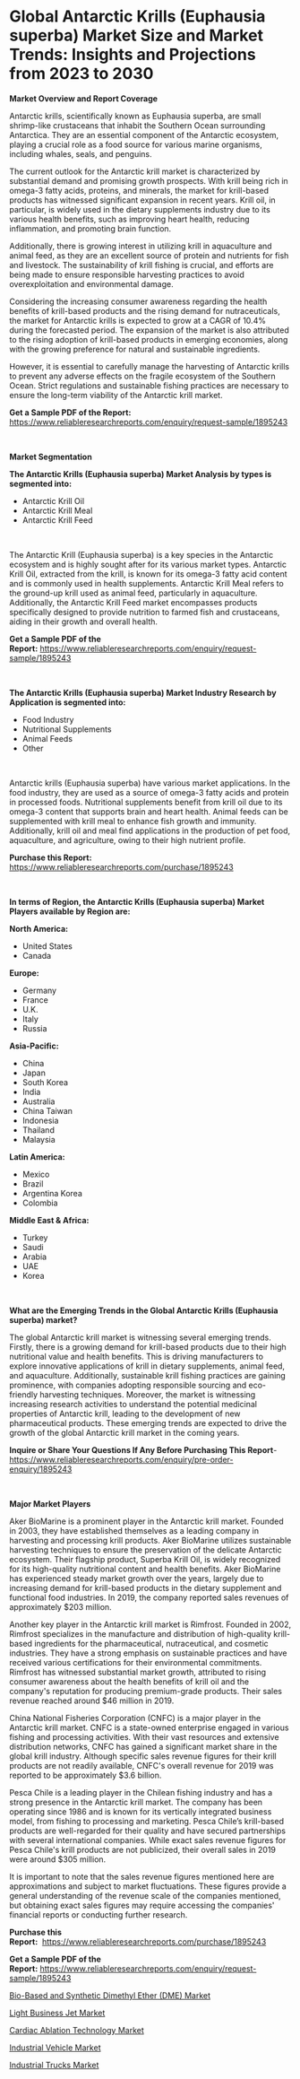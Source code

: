 <p><h1>Global Antarctic Krills (Euphausia superba) Market Size and Market Trends: Insights and Projections from 2023 to 2030</h1></p><p><strong>Market Overview and Report Coverage</strong></p>
<p><p>Antarctic krills, scientifically known as Euphausia superba, are small shrimp-like crustaceans that inhabit the Southern Ocean surrounding Antarctica. They are an essential component of the Antarctic ecosystem, playing a crucial role as a food source for various marine organisms, including whales, seals, and penguins. </p><p>The current outlook for the Antarctic krill market is characterized by substantial demand and promising growth prospects. With krill being rich in omega-3 fatty acids, proteins, and minerals, the market for krill-based products has witnessed significant expansion in recent years. Krill oil, in particular, is widely used in the dietary supplements industry due to its various health benefits, such as improving heart health, reducing inflammation, and promoting brain function.</p><p>Additionally, there is growing interest in utilizing krill in aquaculture and animal feed, as they are an excellent source of protein and nutrients for fish and livestock. The sustainability of krill fishing is crucial, and efforts are being made to ensure responsible harvesting practices to avoid overexploitation and environmental damage.</p><p>Considering the increasing consumer awareness regarding the health benefits of krill-based products and the rising demand for nutraceuticals, the market for Antarctic krills is expected to grow at a CAGR of 10.4% during the forecasted period. The expansion of the market is also attributed to the rising adoption of krill-based products in emerging economies, along with the growing preference for natural and sustainable ingredients.</p><p>However, it is essential to carefully manage the harvesting of Antarctic krills to prevent any adverse effects on the fragile ecosystem of the Southern Ocean. Strict regulations and sustainable fishing practices are necessary to ensure the long-term viability of the Antarctic krill market.</p></p>
<p><strong>Get a Sample PDF of the Report:</strong> <a href="https://www.reliableresearchreports.com/enquiry/request-sample/1895243">https://www.reliableresearchreports.com/enquiry/request-sample/1895243</a></p>
<p>&nbsp;</p>
<p><strong>Market Segmentation</strong></p>
<p><strong>The Antarctic Krills (Euphausia superba) Market Analysis by types is segmented into:</strong></p>
<p><ul><li>Antarctic Krill Oil</li><li>Antarctic Krill Meal</li><li>Antarctic Krill Feed</li></ul></p>
<p>&nbsp;</p>
<p><p>The Antarctic Krill (Euphausia superba) is a key species in the Antarctic ecosystem and is highly sought after for its various market types. Antarctic Krill Oil, extracted from the krill, is known for its omega-3 fatty acid content and is commonly used in health supplements. Antarctic Krill Meal refers to the ground-up krill used as animal feed, particularly in aquaculture. Additionally, the Antarctic Krill Feed market encompasses products specifically designed to provide nutrition to farmed fish and crustaceans, aiding in their growth and overall health.</p></p>
<p><strong>Get a Sample PDF of the Report:</strong>&nbsp;<a href="https://www.reliableresearchreports.com/enquiry/request-sample/1895243">https://www.reliableresearchreports.com/enquiry/request-sample/1895243</a></p>
<p>&nbsp;</p>
<p><strong>The Antarctic Krills (Euphausia superba) Market Industry Research by Application is segmented into:</strong></p>
<p><ul><li>Food Industry</li><li>Nutritional Supplements</li><li>Animal Feeds</li><li>Other</li></ul></p>
<p>&nbsp;</p>
<p><p>Antarctic krills (Euphausia superba) have various market applications. In the food industry, they are used as a source of omega-3 fatty acids and protein in processed foods. Nutritional supplements benefit from krill oil due to its omega-3 content that supports brain and heart health. Animal feeds can be supplemented with krill meal to enhance fish growth and immunity. Additionally, krill oil and meal find applications in the production of pet food, aquaculture, and agriculture, owing to their high nutrient profile.</p></p>
<p><strong>Purchase this Report:</strong>&nbsp; <a href="https://www.reliableresearchreports.com/purchase/1895243">https://www.reliableresearchreports.com/purchase/1895243</a></p>
<p>&nbsp;</p>
<p><strong>In terms of Region, the Antarctic Krills (Euphausia superba) Market Players available by Region are:</strong></p>
<p>
    <p> <strong> North America: </strong>
        <ul>
            <li>United States</li>
            <li>Canada</li>
        </ul>
        </p> 
    <p> <strong> Europe: </strong>
        <ul>
            <li>Germany</li>
            <li>France</li>
            <li>U.K.</li>
            <li>Italy</li>
            <li>Russia</li>
        </ul>
        </p> 
    <p> <strong> Asia-Pacific: </strong>
        <ul>
            <li>China</li>
            <li>Japan</li>
            <li>South Korea</li>
            <li>India</li>
            <li>Australia</li>
            <li>China Taiwan</li>
            <li>Indonesia</li>
            <li>Thailand</li>
            <li>Malaysia</li>
        </ul>
        </p> 
    <p> <strong> Latin America: </strong>
        <ul>
            <li>Mexico</li>
            <li>Brazil</li>
            <li>Argentina Korea</li>
            <li>Colombia</li>
        </ul>
        </p> 
    <p> <strong> Middle East & Africa: </strong>
        <ul>
            <li>Turkey</li>
            <li>Saudi</li>
            <li>Arabia</li>
            <li>UAE</li>
            <li>Korea</li>
        </ul>
    </p>
    </p>
<p>&nbsp;</p>
<p><strong>What are the Emerging Trends in the Global Antarctic Krills (Euphausia superba) market?</strong></p>
<p><p>The global Antarctic krill market is witnessing several emerging trends. Firstly, there is a growing demand for krill-based products due to their high nutritional value and health benefits. This is driving manufacturers to explore innovative applications of krill in dietary supplements, animal feed, and aquaculture. Additionally, sustainable krill fishing practices are gaining prominence, with companies adopting responsible sourcing and eco-friendly harvesting techniques. Moreover, the market is witnessing increasing research activities to understand the potential medicinal properties of Antarctic krill, leading to the development of new pharmaceutical products. These emerging trends are expected to drive the growth of the global Antarctic krill market in the coming years.</p></p>
<p><strong>Inquire or Share Your Questions If Any Before Purchasing This Report</strong>- <a href="https://www.reliableresearchreports.com/enquiry/pre-order-enquiry/1895243">https://www.reliableresearchreports.com/enquiry/pre-order-enquiry/1895243</a></p>
<p>&nbsp;</p>
<p><strong>Major Market Players</strong></p>
<p><p>Aker BioMarine is a prominent player in the Antarctic krill market. Founded in 2003, they have established themselves as a leading company in harvesting and processing krill products. Aker BioMarine utilizes sustainable harvesting techniques to ensure the preservation of the delicate Antarctic ecosystem. Their flagship product, Superba Krill Oil, is widely recognized for its high-quality nutritional content and health benefits. Aker BioMarine has experienced steady market growth over the years, largely due to increasing demand for krill-based products in the dietary supplement and functional food industries. In 2019, the company reported sales revenues of approximately $203 million.</p><p>Another key player in the Antarctic krill market is Rimfrost. Founded in 2002, Rimfrost specializes in the manufacture and distribution of high-quality krill-based ingredients for the pharmaceutical, nutraceutical, and cosmetic industries. They have a strong emphasis on sustainable practices and have received various certifications for their environmental commitments. Rimfrost has witnessed substantial market growth, attributed to rising consumer awareness about the health benefits of krill oil and the company's reputation for producing premium-grade products. Their sales revenue reached around $46 million in 2019.</p><p>China National Fisheries Corporation (CNFC) is a major player in the Antarctic krill market. CNFC is a state-owned enterprise engaged in various fishing and processing activities. With their vast resources and extensive distribution networks, CNFC has gained a significant market share in the global krill industry. Although specific sales revenue figures for their krill products are not readily available, CNFC's overall revenue for 2019 was reported to be approximately $3.6 billion.</p><p>Pesca Chile is a leading player in the Chilean fishing industry and has a strong presence in the Antarctic krill market. The company has been operating since 1986 and is known for its vertically integrated business model, from fishing to processing and marketing. Pesca Chile’s krill-based products are well-regarded for their quality and have secured partnerships with several international companies. While exact sales revenue figures for Pesca Chile's krill products are not publicized, their overall sales in 2019 were around $305 million.</p><p>It is important to note that the sales revenue figures mentioned here are approximations and subject to market fluctuations. These figures provide a general understanding of the revenue scale of the companies mentioned, but obtaining exact sales figures may require accessing the companies' financial reports or conducting further research.</p></p>
<p><strong>Purchase this Report:</strong>&nbsp;&nbsp;<a href="https://www.reliableresearchreports.com/purchase/1895243">https://www.reliableresearchreports.com/purchase/1895243</a></p>
<p></p>
<p><strong>Get a Sample PDF of the Report:</strong>&nbsp;<a href="https://www.reliableresearchreports.com/enquiry/request-sample/1895243">https://www.reliableresearchreports.com/enquiry/request-sample/1895243</a></p>
<p><p><a href="https://github.com/mabutironaldo/Market-Research-Report-List-1/blob/main/bio-based-and-synthetic-dimethyl-ether-dme-market.md">Bio-Based and Synthetic Dimethyl Ether (DME) Market</a></p><p><a href="https://medium.com/@jensenklein/light-business-jet-market-competitive-analysis-market-trends-and-forecast-to-2030-f43a30d73f9b">Light Business Jet Market</a></p><p><a href="https://github.com/lbird53714/Market-Research-Report-List-1/blob/main/cardiac-ablation-technology-market.md">Cardiac Ablation Technology Market</a></p><p><a href="https://medium.com/@vivianejast/industrial-vehicle-market-trends-and-market-analysis-forecasted-for-period-2023-2030-95d8b4953130">Industrial Vehicle Market</a></p><p><a href="https://medium.com/@elwyncarter2023/industrial-trucks-market-outlook-industry-overview-and-forecast-2023-to-2030-a1ef249f4005">Industrial Trucks Market</a></p></p>